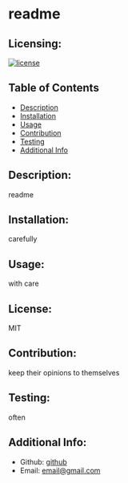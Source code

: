 # readme

  ## Licensing:
  [![license](https://img.shields.io/badge/license-MIT-blue)](https://shields.io)

  ## Table of Contents 
  - [Description](#description)
  - [Installation](#installation)
  - [Usage](#usage)
  - [Contribution](#contribution)
  - [Testing](#testing)
  - [Additional Info](#additional-info)

  ## Description:
  readme

  ## Installation:
  carefully

  ## Usage:
  with care

  ## License:
  MIT

  ## Contribution:
  keep their opinions to themselves

  ## Testing:
  often

  ## Additional Info:
  - Github: [github](https://github.com/github)
  - Email: email@gmail.com